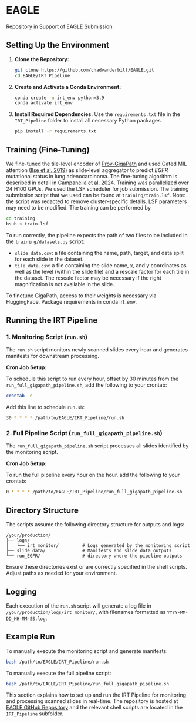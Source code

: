 # EAGLE
Repository in Support of EAGLE Submission


## Setting Up the Environment

1. **Clone the Repository:**
   ```bash
   git clone https://github.com/chadvanderbilt/EAGLE.git
   cd EAGLE/IRT_Pipeline
   ```

2. **Create and Activate a Conda Environment:**
   ```bash
   conda create -n irt_env python=3.9
   conda activate irt_env
   ```

3. **Install Required Dependencies:**
   Use the `requirements.txt` file in the `IRT_Pipeline` folder to install all necessary Python packages.
   ```bash
   pip install -r requirements.txt
   ```


## Training (Fine-Tuning)
We fine-tuned the tile-level encoder of [Prov-GigaPath](https://huggingface.co/prov-gigapath/prov-gigapath) and used Gated MIL attention ([Ilse et al. 2019](https://arxiv.org/abs/1802.04712)) as slide-level aggregator to predict *EGFR* mutational status in lung adenocarcinoma. The fine-tuning algorithm is described in detail in [Campanella et al. 2024](https://arxiv.org/abs/2403.04865). Training was parallelized over 24 H100 GPUs. We used the LSF scheduler for job submission. The training submission script that we used can be found at `training/train.lsf`. Note: the script was redacted to remove cluster-specific details. LSF parameters may need to be modified. The training can be performed by
```bash
cd training
bsub < train.lsf
```
To run correctly, the pipeline expects the path of two files to be included in the `training/datasets.py` script:
- `slide_data.csv`: a file containing the name, path, target, and data split for each slide in the dataset.
- `tile_data.csv`: a file containing the slide name, x, and y coordinates as well as the level (within the slide file) and a rescale factor for each tile in the dataset. The rescale factor may be necessary if the right magnification is not available in the slide.

To finetune GigaPath, access to their weights is necessary via HuggingFace. Package requirements in conda irt_env.




## Running the IRT Pipeline

### 1. **Monitoring Script (`run.sh`)**

The `run.sh` script monitors newly scanned slides every hour and generates manifests for downstream processing.

**Cron Job Setup:**

To schedule this script to run every hour, offset by 30 minutes from the `run_full_gigapath_pipeline.sh`, add the following to your crontab:

```bash
crontab -e
```

Add this line to schedule `run.sh`:
```bash
30 * * * * /path/to/EAGLE/IRT_Pipeline/run.sh
```

### 2. **Full Pipeline Script (`run_full_gigapath_pipeline.sh`)**

The `run_full_gigapath_pipeline.sh` script processes all slides identified by the monitoring script.

**Cron Job Setup:**

To run the full pipeline every hour on the hour, add the following to your crontab:

```bash
0 * * * * /path/to/EAGLE/IRT_Pipeline/run_full_gigapath_pipeline.sh
```

## Directory Structure

The scripts assume the following directory structure for outputs and logs:

```
/your/production/
├── logs/
│   └── irt_monitor/         # Logs generated by the monitoring script
├── slide_data/              # Manifests and slide data outputs
└── run_EGFR/                # directory where the pipeline outputs
```

Ensure these directories exist or are correctly specified in the shell scripts. Adjust paths as needed for your environment.

## Logging

Each execution of the `run.sh` script will generate a log file in `/your/production/logs/irt_monitor/`, with filenames formatted as `YYYY-MM-DD_HH-MM-SS.log`.

## Example Run

To manually execute the monitoring script and generate manifests:
```bash
bash /path/to/EAGLE/IRT_Pipeline/run.sh
```

To manually execute the full pipeline script:
```bash
bash /path/to/EAGLE/IRT_Pipeline/run_full_gigapath_pipeline.sh
```


This section explains how to set up and run the IRT Pipeline for monitoring and processing scanned slides in real-time. The repository is hosted at [EAGLE GitHub Repository](https://github.com/chadvanderbilt/EAGLE.git) and the relevant shell scripts are located in the `IRT_Pipeline` subfolder.
